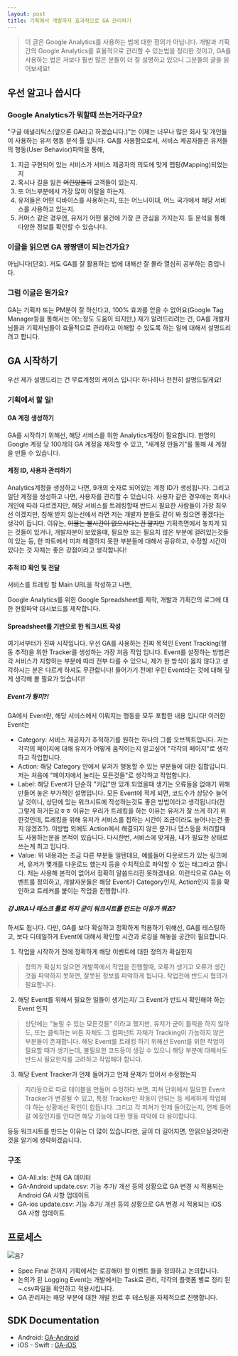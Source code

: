 ```yaml
---
layout: post
title: 기획에서 개발까지 효과적으로 GA 관리하기
---
```

<script>
  (function(i,s,o,g,r,a,m){i['GoogleAnalyticsObject']=r;i[r]=i[r]||function(){
  (i[r].q=i[r].q||[]).push(arguments)},i[r].l=1*new Date();a=s.createElement(o),
  m=s.getElementsByTagName(o)[0];a.async=1;a.src=g;m.parentNode.insertBefore(a,m)
  })(window,document,'script','https://www.google-analytics.com/analytics.js','ga');

  ga('create', 'UA-105839481-1', 'auto');
  ga('send', 'pageview');
</script>

> 이 글은 Google Analytics를 사용하는 법에 대한 정의가 아닙니다. 개발과 기획간의 Google Analytics를 효율적으로 관리할 수 있는법을 정리한 것이고, GA를 사용하는 법은 저보다 훨씬 많은 분들이 더 잘 설명하고 있으니 그분들의 글을 읽어보세요!

## 우선 알고나 씁시다
### Google Analytics가 뭐할때 쓰는거라구요?
"구글 애널리틱스(앞으론 GA라고 하겠습니다.)"는 이제는 너무나 많은 회사 및 개인들이 사용하는 유저 행동 분석 툴 입니다.
GA를 사용함으로서, 서비스 제공자들은 유저들의 행동(User Behavior)파악을 통해,
1. 지금 구현되어 있는 서비스가 서비스 제공자의 의도에 맞게 맵핑(Mapping)되었는지
2. 혹시나 길을 잃은 ~~어린양들이~~ 고객들이 있는지.
3. 또 어느부분에서 가장 많이 이탈을 하는지.
4. 유저들은 어떤 디바이스를 사용하는지, 또는 어느나이대, 어느 국가에서 해당 서비스를 사용하고 있는지.
5. 커머스 같은 경우엔, 유저가 어떤 물건에 가장 큰 관심을 가지는지.
등 분석을 통해 다양한 정보를 확인할 수 있습니다.

### 이글을 읽으면 GA 짱짱맨이 되는건가요?
아닙니다(단호).
저도 GA를 잘 활용하는 법에 대해선 잘 몰라 열심히 공부하는 중입니다.

### 그럼 이글은 뭔가요?
GA는 기획자 또는 PM분이 잘 하신다고, 100% 효과를 얻을 수 없어요(Google Tag Manager등을 통해서는 어느정도 도움이 되지만,)
제가 알려드리려는 건, GA를 개발자님들과 기획자님들이 효율적으로 관리하고 이해할 수 있도록 하는 일에 대해서 설명드리려고 합니다.

## GA 시작하기
우선 제가 설명드리는 건 무료계정의 케이스 입니다!
하나하나 천천히 설명드릴게요!

### 기획에서 할 일!
#### GA 계정 생성하기
GA를 시작하기 위해선, 해당 서비스를 위한 Analytics계정이 필요합니다.
한명의 Google 계정 당 100개의 GA 계정을 제작할 수 있고, "새계정 만들기"를 통해 새 계정을 만들 수 있습니다.

#### 계정 ID, 사용자 관리하기
Analytics계정을 생성하고 나면, 9개의 숫자로 되어있는 계정 ID가 생성됩니다.
그리고 일단 계정을 생성하고 나면, 사용자를 관리할 수 있습니다. 사용자 같은 경우에는 회사나 개인에 따라 다르겠지만,
해당 서비스를 트레킹할때 반드시 필요한 사람들이 가장 최우선 이겠지만, 침해 받지 않는선에서 라면 저는 개발자 분들도 같이 봐 줬으면 좋겠다는 생각이 듭니다.
이유는, ~~아물논 볼시간이 없으시다는건 알지만~~ 기획측면에서 놓치게 되는 것들이 있거나, 개발자분이 보았을때, 필요한 또는 필요치 않은 부분에 걸려있는것들이 있는 등, 한 파트에서 미처 해결하지 못한 부분들에 대해서 공유하고, 수정할 시간이 있다는 것 자체는 좋은 강점이라고 생각합니다!

#### 추적 ID 확인 및 전달
서비스를 트레킹 할 Main URL을 작성하고 나면,

Google Analytics를 위한 Google Spreadsheet를 제작, 개발과 기획간의 로그에 대한 현황파악 대시보드를 제작합니다.

#### Spreadsheet를 기반으로 한 워크시트 작성
여기서부터가 진짜 시작입니다.
우선 GA를 사용하는 진짜 목적인 Event Tracking(행동 추적)을 위한 Tracker를 생성하는 가장 처음 작업 입니다.
Event를 설정하는 방법은 각 서비스가 지향하는 부분에 따라 전부 다를 수 있으니, 제가 한 방식이 옳지 않다고 생각하시는 분은 다르게 하셔도 무관합니다!
들어가기 전에! 우린 Event라는 것에 대해 깊게 생각해 볼 필요가 있습니다!
##### Event가 뭥미?!
GA에서 Event란, 해당 서비스에서 이뤄지는 행동을 모두 포함한 내용 입니다! 이러한 Event는
* Category: 서비스 제공자가 추적하기를 원하는 하나의 그룹 오브젝트입니다. 저는 각각의 페이지에 대해 유저가 어떻게 움직이는지 알고싶어 "각각의 페이지"로 생각하고 작업합니다.
* Action: 해당 Category 안에서 유저가 행동할 수 있는 부분들에 대한 집합입니다. 저는 처음에 "페이지에서 눌리는 모든것들"로 생각하고 작업합니다.
* Label: 해당 Event가 단순히 "키값"만 있게 되었을때 생기는 오류들을 없애기 위해 만들어 놓은 부가적인 설명입니다. 모든 Event에 적게 되면, 코드수가 상당수 늘어날 것이니, 상단에 있는 워크시트에 작성하는것도 좋은 방법이라고 생각됩니다(전 그렇게 하거든요ㅎㅎ 이유는 우리가 트레킹을 하는 이유는 유저가 잘 쓰게 하기 위한것인데, 트레킹을 위해 유저가 서비스를 접하는 시간이 조금이라도 늘어나는건 좋지 않겠죠?). 이방법 외에도 Action에서 해결되지 않은 분기나 댑스등을 처리할때도 사용하는분을 본적이 있습니다. 다시한번, 서비스에 맞게끔, 내가 필요한 상태로 쓰는게 최고 입니다.
* Value: 위 내용과는 조금 다른 부분들 일텐데요, 예를들어 다운로드가 있는 링크에서, 유저가 몇개를 다운로드 했는지 등을 수치적으로 파악할 수 있는 태그라고 합니다. 저는 사용해 본적이 없어서 정확히 말씀드리진 못하겠네요.
이런식으로 GA는 이벤트를 정의하고, 개발자분들은 해당 Event가 Category인지, Action인지 등을 확인하고 트레커를 붙이는 작업을 진행합니다.
##### 걍 JIRA나 테스크 툴로 하지 굳이 워크시트를 만드는 이유가 뭐죠?
하셔도 됩니다. 다만, GA를 보다 확실하고 정확하게 적용하기 위해선, GA를 테스팅하고, 보다 디테일하게 Event에 대해서 확인할 시간과 로깅을 해놓을 공간이 필요합니다.
1. 작업을 시작하기 전에 정확하게 해당 이벤트에 대한 정의가 확실한지
> 정의가 확실치 않으면 개발쪽에서 작업을 진행할때, 오류가 생기고 오류가 생긴것을 파악하지 못하면, 잘못된 정보를 파악하게 됩니다. 작업전에 반드시 협의가 필요합니다.

2. 해당 Event를 위해서 필요한 일들이 생기는지/ 그 Event가 반드시 확인해야 하는 Event 인지
> 상단에는 "눌릴 수 있는 모든것들" 이라고 했지만, 유저가 굳이 틀릭을 하지 않아도, 또는 클릭하는 버튼 자체도 그 컴퍼넌트 자체가 Tracking이 가능하지 않은 부분들이 존재합니다. 해당 Event를 트래킹 하기 위해선 Event를 위한 작업이 필요할 때가 생기는데, 불필요한 코드등이 생길 수 있으니 해당 부분에 대해서도 반드시 필요한지를 고려하고 작업해야 합니다.

3. 해당 Event Tracker가 언제 들어가고 언제 문제가 있어서 수정했는지
> 지라등으로 따로 테이블을 만들어 수정하다 보면, 피쳐 단위에서 필요한 Event Tracker가 변경될 수 있고, 특정 Tracker만 작동이 안되는 등 세세하게 작업해야 하는 상황에선 확인이 힘듭니다. 그리고 각 피쳐가 언제 들어갔는지, 언제 들어갈 예정인지를 안다면 해당  기능에 대한 행동 파악에 더 용이합니다.

등등 워크시트를 만드는 이유는 더 많이 있습니다만, 글이 더 길어지면, 안읽으실것이란것을 알기에 생략하겠습니다.
### 구조
* GA-All.xls: 전체 GA 데이터
* GA-Android update.csv: 기능 추가/ 개선 등의 상황으로 GA 변경 시 적용되는 Android GA 사항 업데이트
* GA-ios update.csv: 기능 추가/ 개선 등의 상황으로 GA 변경 시 적용되는 iOS GA 사항 업데이트

## 프로세스
![음?](https://files.slack.com/files-pri/T02EMF0J1-F6HFL9NRJ/ga_tracking_process.png?pub_secret=259ee686d7)
* Spec Final 전까지 기획에서는 로깅해야 할 이벤트 들을 정의하고 논의합니다.
* 논의가 된 Logging Event는 개발에서는 Task로 관리, 각각의 플랫폼 별로 정리 된 ~.csv파일을 확인하고 적용시킵니다.
* GA 관리자는 해당 부분에 대한 개발 완료 후 테스팅을 자체적으로 진행합니다.

## SDK Documentation
* Android: [GA-Android](https://developers.google.com/analytics/devguides/collection/android/v4/)
* iOS - Swift : [GA-iOS](https://developers.google.com/analytics/devguides/collection/ios/v3/?ver=swift)
